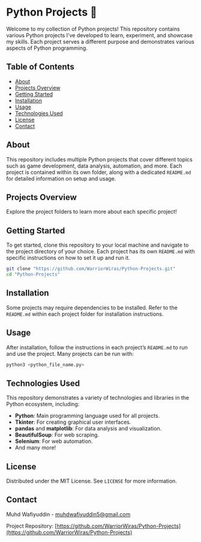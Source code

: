 # Python Projects 🐍

Welcome to my collection of Python projects! This repository contains various Python projects I've developed to learn, experiment, and showcase my skills. Each project serves a different purpose and demonstrates various aspects of Python programming.

## Table of Contents

- [About](#about)
- [Projects Overview](#projects-overview)
- [Getting Started](#getting-started)
- [Installation](#installation)
- [Usage](#usage)
- [Technologies Used](#technologies-used)
- [License](#license)
- [Contact](#contact)

## About

This repository includes multiple Python projects that cover different topics such as game development, data analysis, automation, and more. Each project is contained within its own folder, along with a dedicated `README.md` for detailed information on setup and usage.

## Projects Overview

Explore the project folders to learn more about each specific project!

## Getting Started

To get started, clone this repository to your local machine and navigate to the project directory of your choice. Each project has its own `README.md` with specific instructions on how to set it up and run it.

```bash
git clone "https://github.com/WarriorWiras/Python-Projects.git"
cd "Python-Projects"
```

## Installation

Some projects may require dependencies to be installed. Refer to the `README.md` within each project folder for installation instructions.


## Usage

After installation, follow the instructions in each project’s `README.md` to run and use the project. Many projects can be run with:

```bash
python3 <python_file_name.py>
```
## Technologies Used

This repository demonstrates a variety of technologies and libraries in the Python ecosystem, including:

- **Python**: Main programming language used for all projects.
- **Tkinter**: For creating graphical user interfaces.
- **pandas** and **matplotlib**: For data analysis and visualization.
- **BeautifulSoup**: For web scraping.
- **Selenium**: For web automation.
- And many more!

## License

Distributed under the MIT License. See `LICENSE` for more information.

## Contact

Muhd Wafiyuddin - [muhdwafiyuddin5@gmail.com](mailto:muhdwafiyuddin5@gmail.com)

Project Repository: [https://github.com/WarriorWiras/Python-Projects](https://github.com/WarriorWiras/Python-Projects)

